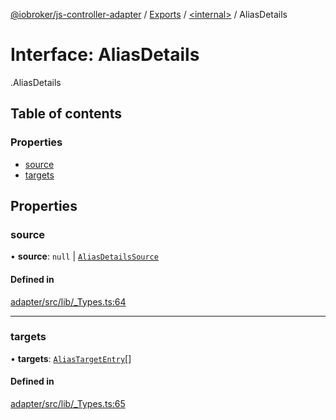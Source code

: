 [@iobroker/js-controller-adapter](../README.md) / [Exports](../modules.md) / [<internal\>](../modules/internal_.md) / AliasDetails

# Interface: AliasDetails

[<internal>](../modules/internal_.md).AliasDetails

## Table of contents

### Properties

- [source](internal_.AliasDetails.md#source)
- [targets](internal_.AliasDetails.md#targets)

## Properties

### source

• **source**: ``null`` \| [`AliasDetailsSource`](internal_.AliasDetailsSource.md)

#### Defined in

[adapter/src/lib/_Types.ts:64](https://github.com/ioBroker/ioBroker.js-controller/blob/90110543/packages/adapter/src/lib/_Types.ts#L64)

___

### targets

• **targets**: [`AliasTargetEntry`](internal_.AliasTargetEntry.md)[]

#### Defined in

[adapter/src/lib/_Types.ts:65](https://github.com/ioBroker/ioBroker.js-controller/blob/90110543/packages/adapter/src/lib/_Types.ts#L65)
